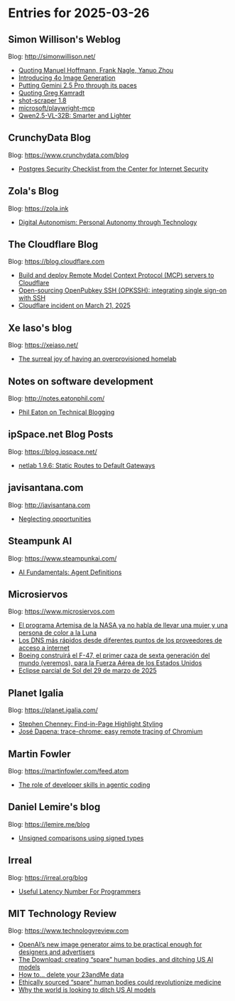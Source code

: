 # Entries for 2025-03-26
## Simon Willison's Weblog 
Blog: http://simonwillison.net/ 

- [Quoting Manuel Hoffmann, Frank Nagle, Yanuo Zhou](https://simonwillison.net/2025/Mar/26/value-of-open-source/#atom-everything)
- [Introducing 4o Image Generation](https://simonwillison.net/2025/Mar/25/introducing-4o-image-generation/#atom-everything)
- [Putting Gemini 2.5 Pro through its paces](https://simonwillison.net/2025/Mar/25/gemini/#atom-everything)
- [Quoting Greg Kamradt](https://simonwillison.net/2025/Mar/25/greg-kamradt/#atom-everything)
- [shot-scraper 1.8](https://simonwillison.net/2025/Mar/25/shot-scraper/#atom-everything)
- [microsoft/playwright-mcp](https://simonwillison.net/2025/Mar/25/playwright-mcp/#atom-everything)
- [Qwen2.5-VL-32B: Smarter and Lighter](https://simonwillison.net/2025/Mar/24/qwen25-vl-32b/#atom-everything)
## CrunchyData Blog 
Blog: https://www.crunchydata.com/blog 

- [ Postgres Security Checklist from the Center for Internet Security ](https://www.crunchydata.com/blog/postgres-security-checklist-from-the-center-for-internet-security)
## Zola's Blog 
Blog: https://zola.ink 

- [Digital Autonomism: Personal Autonomy through Technology](https://zola.ink/blog/posts/digital-autonomism-personal-autonomy-through-technology)
##  The Cloudflare Blog  
Blog: https://blog.cloudflare.com 

- [Build and deploy Remote Model Context Protocol (MCP) servers to Cloudflare](https://blog.cloudflare.com/remote-model-context-protocol-servers-mcp/)
- [Open-sourcing OpenPubkey SSH (OPKSSH): integrating single sign-on with SSH](https://blog.cloudflare.com/open-sourcing-openpubkey-ssh-opkssh-integrating-single-sign-on-with-ssh/)
- [Cloudflare incident on March 21, 2025](https://blog.cloudflare.com/cloudflare-incident-march-21-2025/)
## Xe Iaso's blog 
Blog: https://xeiaso.net/ 

- [The surreal joy of having an overprovisioned homelab](https://xeiaso.net/talks/2025/surreal-joy-homelab/)
## Notes on software development 
Blog: http://notes.eatonphil.com/ 

- [Phil Eaton on Technical Blogging](http://notes.eatonphil.com/2025-03-25-phil-eaton-on-technical-blogging.html)
## ipSpace.net Blog Posts 
Blog: https://blog.ipspace.net/ 

- [netlab 1.9.6: Static Routes to Default Gateways](https://blog.ipspace.net/2025/03/netlab-1-9-6-gateway/?utm_source=atom_feed)
## javisantana.com 
Blog: http://javisantana.com 

- [Neglecting opportunities](http://javisantana.com/inspiration/2025-03-25-the-journey.html)
## Steampunk AI 
Blog: https://www.steampunkai.com/ 

- [AI Fundamentals: Agent Definitions](https://www.steampunkai.com/ai-fundamentals-agent-definitions/)
## Microsiervos 
Blog: https://www.microsiervos.com 

- [El programa Artemisa de la NASA ya no habla de llevar una mujer y una persona de color a la Luna](https://www.microsiervos.com/archivo/espacio/nasa-no-habla-llevar-mujer-persona-color-luna.html)
- [Los DNS más rápidos desde diferentes puntos de los proveedores de acceso a internet](https://www.microsiervos.com/archivo/internet/dns-mas-rapidos-proveedores-acceso-internet.html)
- [Boeing construirá el F-47, el primer caza de sexta generación del mundo (veremos), para la Fuerza Aérea de los Estados Unidos](https://www.microsiervos.com/archivo/aerotrastorno/boeing-f47-fuerza-aerea-estados-unidos.html)
- [Eclipse parcial de Sol del 29 de marzo de 2025](https://www.microsiervos.com/archivo/ciencia/eclipse-parcial-sol-marzo-2025.html)
## Planet Igalia 
Blog: https://planet.igalia.com/ 

- [Stephen Chenney: Find-in-Page Highlight Styling](https://blogs.igalia.com/schenney/find-in-page-highlight-styling/)
- [José Dapena: trace-chrome: easy remote tracing of Chromium](https://blogs.igalia.com/dape/2025/03/25/trace-chrome-easy-remote-tracing-of-chromium/)
## Martin Fowler 
Blog: https://martinfowler.com/feed.atom 

- [The role of developer skills in agentic coding](https://martinfowler.com/articles/exploring-gen-ai.html#memo-13)
## Daniel Lemire's blog 
Blog: https://lemire.me/blog 

- [Unsigned comparisons using signed types](https://lemire.me/blog/2025/03/24/unsigned-comparisons-using-signed-types/)
## Irreal 
Blog: https://irreal.org/blog 

- [Useful Latency Number For Programmers](https://irreal.org/blog/?p=12870)
## MIT Technology Review 
Blog: https://www.technologyreview.com 

- [OpenAI’s new image generator aims to be practical enough for designers and advertisers](https://www.technologyreview.com/2025/03/25/1113745/openais-new-image-generator-aims-to-be-practical-enough-for-designers-and-advertisers/)
- [The Download: creating “spare” human bodies, and ditching US AI models](https://www.technologyreview.com/2025/03/25/1113734/the-download-creating-spare-human-bodies-and-ditching-us-ai-models/)
- [How to… delete your 23andMe data](https://www.technologyreview.com/2025/03/25/1105488/how-to-delete-your-23andme-data/)
- [Ethically sourced “spare” human bodies could revolutionize medicine](https://www.technologyreview.com/2025/03/25/1113611/ethically-sourced-spare-human-bodies-could-revolutionize-medicine/)
- [Why the world is looking to ditch US AI models](https://www.technologyreview.com/2025/03/25/1113696/why-the-world-is-looking-to-ditch-us-ai-models/)